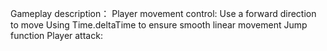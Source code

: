 Gameplay description：
  Player movement control:
    Use a forward direction to move 
    Using Time.deltaTime to ensure smooth linear movement
    Jump function
  Player attack:
    
